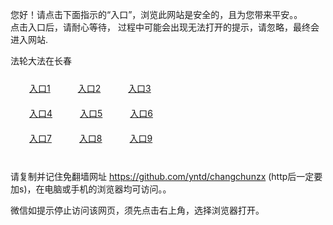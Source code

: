 您好！请点击下面指示的“入口”，浏览此网站是安全的，且为您带来平安。。 <br/>
点击入口后，请耐心等待， 过程中可能会出现无法打开的提示，请忽略，最终会进入网站. </br>

法轮大法在长春<br/>
<div style="padding:10px"><a style="margin:20px" target="_blank" href="https://d13s7ct4a5n1uf.cloudfront.net/2Qpsp?ifmqy" id="ccLink1" rel="nofollow">入口1</a> <a target="_blank" style="margin:20px" href="https://d1spr7djn6ef0u.cloudfront.net/2Qpsp?euvqe" id="ccLink2" rel="nofollow">入口2</a> <a style="margin:20px" target="_blank" href="https://d1yd0daqnof7l2.cloudfront.net/2Qpsp?orooa" id="ccLink3" rel="nofollow">入口3</a></div>

<div style="padding:10px" ><a style="margin:20px" target="_blank" href="https://d13s7ct4a5n1uf.cloudfront.net/2Qpsp?ifmqy" id="ccLink4" rel="nofollow">入口4</a> <a style="margin:20px" href="https://d1spr7djn6ef0u.cloudfront.net/2Qpsp?euvqe" target="_blank" id="ccLink5" rel="nofollow">入口5</a> <a style="margin:20px" href="https://d1yd0daqnof7l2.cloudfront.net/2Qpsp?orooa" target="_blank" id="ccLink6" rel="nofollow">入口6</a></div>

<div style="padding:10px"><a style="margin:20px" target="_blank" href="https://d13s7ct4a5n1uf.cloudfront.net/2Qpsp?ifmqy" id="ccLink7" rel="nofollow">入口7</a> <a style="margin:20px" href="https://d1spr7djn6ef0u.cloudfront.net/2Qpsp?euvqe" target="_blank" id="ccLink8" rel="nofollow">入口8</a> <a style="margin:20px" target="_blank" href="https://d1yd0daqnof7l2.cloudfront.net/2Qpsp?orooa" id="ccLink9" rel="nofollow">入口9</a></div>

<br/>



请复制并记住免翻墙网址 https://github.com/yntd/changchunzx (http后一定要加s)，在电脑或手机的浏览器均可访问。。<br/>

微信如提示停止访问该网页，须先点击右上角，选择浏览器打开。
